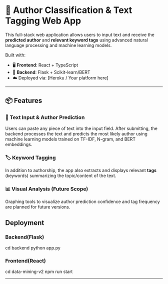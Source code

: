 # 🧠 Author Classification & Text Tagging Web App

This full-stack web application allows users to input text and receive the **predicted author** and **relevant keyword tags** using advanced natural language processing and machine learning models.

Built with:
- 🖥️ **Frontend**: React + TypeScript
- 🧠 **Backend**: Flask + Scikit-learn/BERT
- ☁️ Deployed via: [Heroku / Your platform here]

---

## 📦 Features

### 📝 Text Input & Author Prediction
Users can paste any piece of text into the input field. After submitting, the backend processes the text and predicts the most likely author using machine learning models trained on TF-IDF, N-gram, and BERT embeddings.

### 🏷 Keyword Tagging
In addition to authorship, the app also extracts and displays relevant **tags** (keywords) summarizing the topic/content of the text.

### 📊 Visual Analysis (Future Scope)
Graphing tools to visualize author prediction confidence and tag frequency are planned for future versions.

## Deployment

### Backend(Flask)
cd backend
python app.py

### Frontend(React)
cd data-mining-v2
npm run start

---




